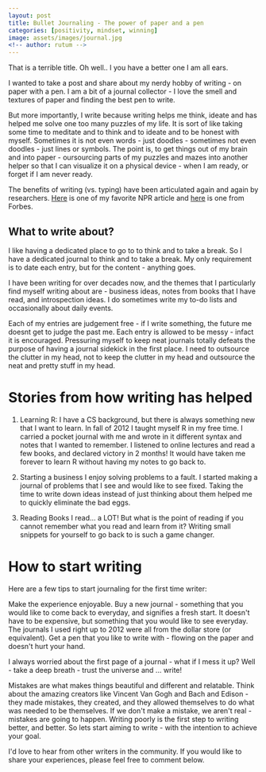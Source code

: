 ```yaml
---
layout: post
title: Bullet Journaling - The power of paper and a pen
categories: [positivity, mindset, winning]
image: assets/images/journal.jpg
<!-- author: rutum -->
---
```


That is a terrible title. Oh well.. I you have a better one I am all ears. 

I wanted to take a post and share about my nerdy hobby of writing - on paper with a pen. I am a bit of a journal collector - I love the smell and textures of paper and finding the best pen to write. 

But more importantly, I write because writing helps me think, ideate and has helped me solve one too many puzzles of my life. It is sort of like taking some time to meditate and to think and to ideate and to be honest with myself. Sometimes it is not even words - just doodles - sometimes not even doodles - just lines or symbols. The point is, to get things out of my brain and into paper - oursourcing parts of my puzzles and mazes into another helper so that I can visualize it on a physical device - when I am ready, or forget if I am never ready. 

The benefits of writing (vs. typing) have been articulated again and again by researchers. [Here](https://www.npr.org/2016/04/17/474525392/attention-students-put-your-laptops-away) is one of my favorite NPR article and [here](https://www.forbes.com/sites/rogerdooley/2015/09/16/paper-vs-digital/#2ee818ef33c3) is one from Forbes.

## What to write about? 
I like having a dedicated place to go to to think and to take a break. So I have a dedicated journal to think and to take a break. My only requirement is to date each entry, but for the content - anything goes. 

I have been writing for over decades now, and the themes that I particularly find myself writing about are - business ideas, notes from books that I have read, and introspection ideas. I do sometimes write my to-do lists and occasionally about daily events.

Each of my entries are judgement free - if I write something, the future me doesnt get to judge the past me. Each entry is allowed to be messy - infact it is encouraged. Pressuring myself to keep neat journals totally defeats the purpose of having a journal sidekick in the first place. I need to outsource the clutter in my head, not to keep the clutter in my head and outsource the neat and pretty stuff in my head. 

# Stories from how writing has helped
1) Learning R:
I have a CS background, but there is always something new that I want to learn. In fall of 2012 I taught myself R in my free time. I carried a pocket journal with me and wrote in it different syntax and notes that I wanted to remember. I listened to online lectures and read a few books, and declared victory in 2 months! It would have taken me forever to learn R without having my notes to go back to. 

2) Starting a business
I enjoy solving problems to a fault. I started making a journal of problems that I see and would like to see fixed. Taking the time to write down ideas instead of just thinking about them helped me to quickly eliminate the bad eggs. 

3) Reading Books
I read... a LOT! But what is the point of reading if you cannot remember what you read and learn from it? Writing small snippets for yourself to go back to is such a game changer. 

# How to start writing
Here are a few tips to start journaling for the first time writer:

Make the experience enjoyable. Buy a new journal - something that you would like to come back to everyday, and signifies a fresh start. It doesn't have to be expensive, but something that you would like to see everyday. The journals I used right up to 2012 were all from the dollar store (or equivalent). Get a pen that you like to write with - flowing on the paper and doesn't hurt your hand. 

I always worried about the first page of a journal - what if I mess it up? Well - take a deep breath - trust the universe and ... write! 

Mistakes are what makes things beautiful and different and relatable. Think about the amazing creators like Vincent Van Gogh and Bach and Edison - they made mistakes, they created, and they allowed themselves to do what was needed to be themselves. If we don't make a mistake, we aren't real - mistakes are going to happen. Writing poorly is the first step to writing better, and better. So lets start aiming to write - with the intention to achieve your goal. 

I'd love to hear from other writers in the community. If you would like to share your experiences, please feel free to comment below. 


